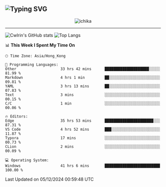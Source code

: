 ![Typing SVG](https://readme-typing-svg.demolab.com?font=Jost&size=24&pause=1000&color=7799EE&vCenter=true&multiline=true&random=false&width=435&height=100&lines=Hi+there;I'm+Sakurakouji+Nanaha;You+can+also+tell+me+Cwlrin%E2%98%86)
---
<p align="center">
  <img src="https://image.cwlrin.wiki/images/2024/11/09/1000015899.md.png" alt="ichika" border="0" />
</p>

---
![Cwlrin's GitHub stats](https://github-readme-stats.vercel.app/api?username=cwlrin&show_icons=true&theme=buefy)
![Top Langs](https://github-readme-stats.vercel.app/api/top-langs/?username=cwlrin&layout=compact&hide=html,css)

<!--START_SECTION:waka-->
📊 **This Week I Spent My Time On** 

```text
🕑︎ Time Zone: Asia/Hong_Kong

💬 Programming Languages: 
Other                    33 hrs 42 mins      ████████████████████░░░░░   81.99 % 
Markdown                 4 hrs 1 min         ██░░░░░░░░░░░░░░░░░░░░░░░   09.81 % 
YAML                     3 hrs 13 mins       ██░░░░░░░░░░░░░░░░░░░░░░░   07.83 % 
Text                     3 mins              ░░░░░░░░░░░░░░░░░░░░░░░░░   00.15 % 
C/C                      1 min               ░░░░░░░░░░░░░░░░░░░░░░░░░   00.06 % 

🔥 Editors: 
Edge                     35 hrs 53 mins      ██████████████████████░░░   87.31 % 
VS Code                  4 hrs 52 mins       ███░░░░░░░░░░░░░░░░░░░░░░   11.87 % 
Typora                   17 mins             ░░░░░░░░░░░░░░░░░░░░░░░░░   00.73 % 
CLion                    2 mins              ░░░░░░░░░░░░░░░░░░░░░░░░░   00.09 % 

💻 Operating System: 
Windows                  41 hrs 6 mins       █████████████████████████   100.00 % 
```


 Last Updated on 05/12/2024 00:59:48 UTC
<!--END_SECTION:waka-->
